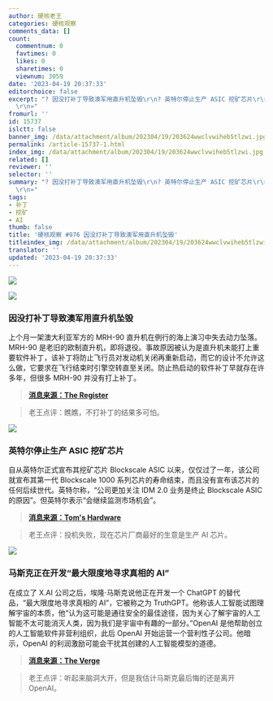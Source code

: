 ```yaml
---
author: 硬核老王
categories: 硬核观察
comments_data: []
count:
  commentnum: 0
  favtimes: 0
  likes: 0
  sharetimes: 0
  viewnum: 3059
date: '2023-04-19 20:37:33'
editorchoice: false
excerpt: "? 因没打补丁导致澳军用直升机坠毁\r\n? 英特尔停止生产 ASIC 挖矿芯片\r\n? 马斯克正在开发“最大限度地寻求真相的 AI”\r\n»
  \r\n»"
fromurl: ''
id: 15737
islctt: false
banner_img: /data/attachment/album/202304/19/203624wwclvwiheb5tlzwi.jpg
permalink: /article-15737-1.html
index_img: /data/attachment/album/202304/19/203624wwclvwiheb5tlzwi.jpg
related: []
reviewer: ''
selector: ''
summary: "? 因没打补丁导致澳军用直升机坠毁\r\n? 英特尔停止生产 ASIC 挖矿芯片\r\n? 马斯克正在开发“最大限度地寻求真相的 AI”\r\n»
  \r\n»"
tags:
- 补丁
- 挖矿
- AI
thumb: false
title: '硬核观察 #976 因没打补丁导致澳军用直升机坠毁'
titleindex_img: /data/attachment/album/202304/19/203624wwclvwiheb5tlzwi.jpg
translator: ''
updated: '2023-04-19 20:37:33'
---
```


![](/data/attachment/album/202304/19/203624wwclvwiheb5tlzwi.jpg)


![](/data/attachment/album/202304/19/203633sn226pepa7g29i76.jpg)


### 因没打补丁导致澳军用直升机坠毁


上个月一架澳大利亚军方的 MRH-90 直升机在例行的海上演习中失去动力坠落。MRH-90 是老旧的欧制直升机，即将退役。事故原因被认为是直升机未能打上重要软件补丁，该补丁将防止飞行员对发动机关闭再重新启动，而它的设计不允许这么做，它要求在飞行结束时引擎空转直至关闭。防止热启动的软件补丁早就存在许多年，但很多 MRH-90 并没有打上补丁。



> 
> **[消息来源：The Register](https://www.theregister.com/2023/04/18/helicopter_crash_missing_software_patch/)**
> 
> 
> 



> 
> 老王点评：瞧瞧，不打补丁的结果多可怕。
> 
> 
> 


![](/data/attachment/album/202304/19/203645eaafe11k1kkgexwq.jpg)


### 英特尔停止生产 ASIC 挖矿芯片


自从英特尔正式宣布其挖矿芯片 Blockscale ASIC 以来，仅仅过了一年，该公司就宣布其第一代 Blockscale 1000 系列芯片的寿命结束，而且没有宣布该芯片的任何后续世代。英特尔称，“公司更加关注 IDM 2.0 业务是终止 Blockscale ASIC 的原因”。但英特尔表示“会继续监测市场机会”。



> 
> **[消息来源：Tom's Hardware](https://www.tomshardware.com/news/intel-discontinues-bitcoin-mining-blockscale-chips-no-future-gens-announced)**
> 
> 
> 



> 
> 老王点评：投机失败，现在芯片厂商最好的生意是生产 AI 芯片。
> 
> 
> 


![](/data/attachment/album/202304/19/203714kra7zt7h776i4h6y.jpg)


### 马斯克正在开发“最大限度地寻求真相的 AI”


在成立了 X.AI 公司之后，埃隆·马斯克说他正在开发一个 ChatGPT 的替代品，“最大限度地寻求真相的 AI”，它被称之为 TruthGPT。他称该人工智能试图理解宇宙的本质，他“认为这可能是通往安全的最佳途径，因为关心了解宇宙的人工智能不太可能消灭人类，因为我们是宇宙中有趣的一部分。”OpenAI 是他帮助创立的人工智能软件非营利组织，此后 OpenAI 开始运营一个营利性子公司。他暗示，OpenAI 的利润激励可能会干扰其创建的人工智能模型的道德。



> 
> **[消息来源：The Verge](https://www.theverge.com/2023/4/17/23687440/elon-musk-truthgpt-ai-chatgpt)**
> 
> 
> 



> 
> 老王点评：听起来脑洞大开，但是我估计马斯克最后悔的还是离开 OpenAI。
> 
> 
>